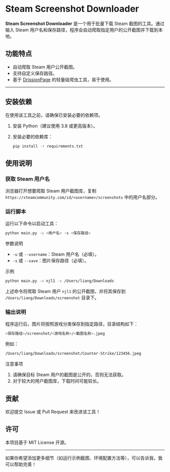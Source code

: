 # Steam Screenshot Downloader

**Steam Screenshot Downloader** 是一个用于批量下载 Steam 截图的工具。通过输入 Steam 用户名和保存路径，程序会自动爬取指定用户的公开截图并下载到本地。

## 功能特点

- 自动爬取 Steam 用户公开截图。
- 支持自定义保存路径。
- 基于 [DrissionPage](https://github.com/g1879/DrissionPage) 的轻量级爬虫工具，易于使用。

---

## 安装依赖

在使用该工具之前，请确保已安装必要的依赖项。

1. 安装 Python（建议使用 3.8 或更高版本）。
2. 安装必要的依赖库：

   ```bash
   pip install -r requirements.txt
   ```

## 使用说明

### 获取 Steam 用户名

浏览器打开想要爬取 Steam 用户截图库，复制 `https://steamcommunity.com/id/<username>/screenshots` 中的用户名部分。

### 运行脚本

运行以下命令以启动工具：

```bash
python main.py -u <用户名> -s <保存路径>
```

参数说明

- `-u` 或 `--username`：Steam 用户名（必填）。
- `-s` 或 `--save`：图片保存路径（必填）。

示例

```bash
python main.py -u njl1 -s /Users/liang/Downloads
```

上述命令将爬取 Steam 用户 `njl1` 的公开截图，并将其保存到 `/Users/liang/Downloads/screenshot` 目录下。

### 输出说明

程序运行后，图片将按照游戏分类保存到指定路径，目录结构如下：

```bash
<保存路径>/screenshot/<游戏名称>/<截图名称>.jpeg
```

例如：

```bash
/Users/liang/Downloads/screenshot/Counter-Strike/123456.jpeg
```

注意事项

1. 请确保目标 Steam 用户的截图是公开的，否则无法获取。
2. 对于较大的用户截图库，下载时间可能较长。

## 贡献

欢迎提交 Issue 或 Pull Request 来改进该工具！

## 许可

本项目基于 MIT License 开源。

---

如果你希望添加更多细节（如运行示例截图、环境配置方法等），可以告诉我，我可以帮助完善！
